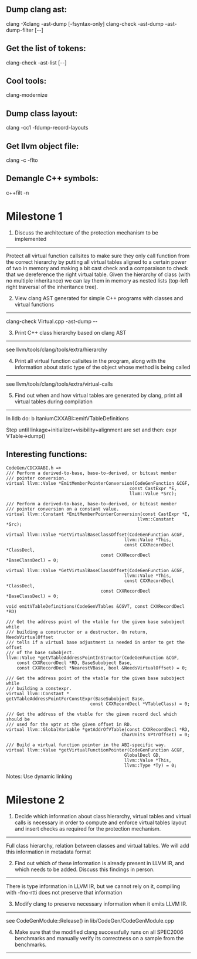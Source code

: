 Dump clang ast:
---------------
clang -Xclang -ast-dump [-fsyntax-only] 
clang-check <path> -ast-dump -ast-dump-filter <filter> [--]

Get the list of tokens:
-----------------------
clang-check <path> -ast-list [--]

Cool tools:
-----------
clang-modernize

Dump class layout:
------------------
clang -cc1 -fdump-record-layouts <path>

Get llvm object file:
---------------------
clang -c <path> -flto 

Demangle C++ symbols:
---------------------
c++filt -n <path>

Milestone 1
===========

1. Discuss the architecture of the protection mechanism to be implemented
-------------------------------------------------------------------------
Protect all virtual function callsites to make sure they only call function from
the correct hierarchy by putting all virtual tables aligned to a certain power
of two in memory and making a bit cast check and a comparaison to check that we
dereference the right virtual table. Given the hierarchy of class (with no
multiple inheritance) we can lay them in memory as nested lists (top-left right
traversal of the inheritance tree).


2. View clang AST generated for simple C++ programs with classes and virtual functions
--------------------------------------------------------------------------------------
clang-check Virtual.cpp -ast-dump --


3. Print C++ class hierarchy based on clang AST 
-----------------------------------------------
see llvm/tools/clang/tools/extra/hierarchy


4. Print all virtual function callsites in the program, along with the information about static type of the object whose method is being called 
-----------------------------------------------------------------------------------------------------------------------------------------------
see llvm/tools/clang/tools/extra/virtual-calls


5. Find out when and how virtual tables are generated by clang, print all virtual tables during compilation
-----------------------------------------------------------------------------------------------------------
In lldb do:
    b ItaniumCXXABI::emitVTableDefinitions

Step until linkage+initializer+visibility+alignment are set and then:
    expr VTable->dump()

    
Interesting functions:
----------------------
    CodeGen/CDCXXABI.h =>
    /// Perform a derived-to-base, base-to-derived, or bitcast member
    /// pointer conversion.
    virtual llvm::Value *EmitMemberPointerConversion(CodeGenFunction &CGF,
                                                   const CastExpr *E,
                                                   llvm::Value *Src);

    /// Perform a derived-to-base, base-to-derived, or bitcast member
    /// pointer conversion on a constant value.
    virtual llvm::Constant *EmitMemberPointerConversion(const CastExpr *E,
                                                      llvm::Constant *Src);

    virtual llvm::Value *GetVirtualBaseClassOffset(CodeGenFunction &CGF,
                                                 llvm::Value *This,
                                                 const CXXRecordDecl *ClassDecl,
                                        const CXXRecordDecl *BaseClassDecl) = 0;

    virtual llvm::Value *GetVirtualBaseClassOffset(CodeGenFunction &CGF,
                                                 llvm::Value *This,
                                                 const CXXRecordDecl *ClassDecl,
                                        const CXXRecordDecl *BaseClassDecl) = 0;

    void emitVTableDefinitions(CodeGenVTables &CGVT, const CXXRecordDecl *RD)
    
    /// Get the address point of the vtable for the given base subobject while
    /// building a constructor or a destructor. On return, NeedsVirtualOffset
    /// tells if a virtual base adjustment is needed in order to get the offset
    /// of the base subobject.  
    llvm::Value *getVTableAddressPointInStructor(CodeGenFunction &CGF, 
        const CXXRecordDecl *RD, BaseSubobject Base, 
        const CXXRecordDecl *NearestVBase, bool &NeedsVirtualOffset) = 0;
    
    /// Get the address point of the vtable for the given base subobject while
    /// building a constexpr.
    virtual llvm::Constant *
    getVTableAddressPointForConstExpr(BaseSubobject Base,
                                    const CXXRecordDecl *VTableClass) = 0;

    /// Get the address of the vtable for the given record decl which should be
    /// used for the vptr at the given offset in RD.
    virtual llvm::GlobalVariable *getAddrOfVTable(const CXXRecordDecl *RD,
                                                CharUnits VPtrOffset) = 0;

    /// Build a virtual function pointer in the ABI-specific way.
    virtual llvm::Value *getVirtualFunctionPointer(CodeGenFunction &CGF,
                                                 GlobalDecl GD,
                                                 llvm::Value *This,
                                                 llvm::Type *Ty) = 0;


Notes:
Use dynamic linking



Milestone 2
===========

1. Decide which information about class hierarchy, virtual tables and virtual calls is necessary in order to compute and enforce virtual tables layout and insert checks as required for the protection mechanism. 
------------------------------------------------------------------------------------------------------------------------------------------------------------------------------------------------------------------
Full class hierarchy, relation between classes and virtual tables. We will add
this information in metadata format

2. Find out which of these information is already present in LLVM IR, and which needs to be added. Discuss this findings in person. 
-----------------------------------------------------------------------------------------------------------------------------------
There is type information in LLVM IR, but we cannot rely on it, compiling with
-fno-rtti does not preserve that information

3. Modify clang to preserve necessary information when it emits LLVM IR. 
------------------------------------------------------------------------
see CodeGenModule::Release() in lib/CodeGen/CodeGenModule.cpp

4. Make sure that the modified clang successfully runs on all SPEC2006 benchmarks and manually verify its correctness on a sample from the benchmarks.
------------------------------------------------------------------------------------------------------------------------------------------------------
